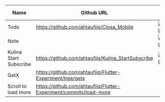 Name | Github URL | Demo | Built With
--- | --- | --- | ---
Todo | https://github.com/ahtaufiiq/Closa_Mobile | ![demogif](https://github.com/ahtaufiiq/Flutter-Experiment/blob/main/Todo.gif) | 
Note |  | ![demogif](https://github.com/ahtaufiiq/Flutter-Experiment/blob/main/Notes.gif) | 
Kulina Start Subscribe | https://github.com/ahtaufiiq/Kulina_StartSubscribe | ![demogif](https://github.com/ataufiq123/Kulina_StartSubscribe/blob/master/demo.gif) | 
GetX | https://github.com/ahtaufiiq/Flutter-Experiment/tree/getx ||
Scroll to load more | https://github.com/ahtaufiiq/Flutter-Experiment/commits/load-more ||
